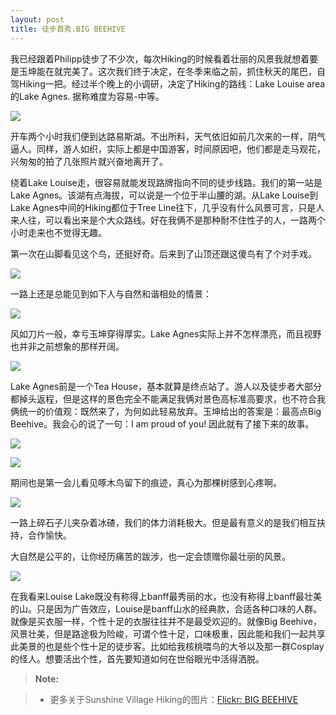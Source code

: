 ```yaml
---
layout: post
title: 徒步首秀.BIG BEEHIVE
---
```


我已经跟着Philipp徒步了不少次，每次Hiking的时候看着壮丽的风景我就想着要是玉坤能在就完美了。这次我们终于决定，在冬季来临之前，抓住秋天的尾巴，自驾Hiking一把。经过半个晚上的小调研，决定了Hiking的路线：Lake Louise area的Lake Agnes. 据称难度为容易-中等。

![](http://i.imgur.com/qbsBSJK.jpg)

开车两个小时我们便到达路易斯湖。不出所料，天气依旧如前几次来的一样，阴气逼人。同样，游人如织，实际上都是中国游客，时间原因吧，他们都是走马观花，兴匆匆的拍了几张照片就兴奋地离开了。

绕着Lake Louise走，很容易就能发现路牌指向不同的徒步线路。我们的第一站是Lake Agnes。该湖有点海拔，可以说是一个位于半山腰的湖。从Lake Louise到Lake Agnes中间的Hiking都位于Tree Line往下，几乎没有什么风景可言，只是人来人往，可以看出来是个大众路线。好在我俩不是那种耐不住性子的人，一路两个小时走来也不觉得无趣。

第一次在山脚看见这个鸟，还挺好奇。后来到了山顶还跟这傻鸟有了个对手戏。

![](http://i.imgur.com/cxNzADb.jpg)
 
一路上还是总能见到如下人与自然和谐相处的情景：

![](http://i.imgur.com/GhPKUK0.jpg)

风如刀片一般，幸亏玉坤穿得厚实。Lake Agnes实际上并不怎样漂亮，而且视野也并非之前想象的那样开阔。

![](http://i.imgur.com/3zvjgWx.jpg)

Lake Agnes前是一个Tea House，基本就算是终点站了。游人以及徒步者大部分都掉头返程，但是这样的景色完全不能满足我俩对景色高标准高要求，也不符合我俩统一的价值观：既然来了，为何如此轻易放弃。玉坤给出的答案是：最高点Big Beehive。我会心的说了一句：I am proud of you! 因此就有了接下来的故事。

![](http://i.imgur.com/qlF4YBh.jpg)

![](http://i.imgur.com/F9LMV6w.jpg)

期间也是第一会儿看见啄木鸟留下的痕迹，真心为那棵树感到心疼啊。

![](http://i.imgur.com/3Qv3RzD.jpg)

一路上碎石子儿夹杂着冰碴，我们的体力消耗极大。但是最有意义的是我们相互扶持，合作愉快。

大自然是公平的，让你经历痛苦的跋涉，也一定会馈赠你最壮丽的风景。

![](http://i.imgur.com/zmCKokZ.jpg)

在我看来Louise Lake既没有称得上banff最秀丽的水，也没有称得上banff最壮美的山。只是因为广告效应，Louise是banff山水的经典款，合适各种口味的人群。就像是买衣服一样，个性十足的衣服往往并不是最受欢迎的。就像Big Beehive，风景壮美，但是路途极为险峻，可谓个性十足，口味极重，因此能和我们一起共享此美景的也是些个性十足的徒步客。比如给我核桃喂鸟的大爷以及那一群Cosplay的怪人。想要活出个性，首先要知道如何在世俗眼光中活得洒脱。

> **Note:**

> - 更多关于Sunshine Village Hiking的图片：[Flickr: BIG BEEHIVE](https://www.flickr.com/photos/lszhou/sets/72157648485129095/)
